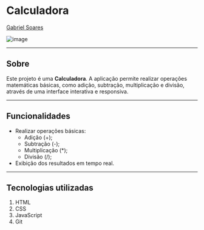 # Calculadora

[Gabriel Soares](https://www.linkedin.com/in/gabriel-soares-3098782b0/)

![image](https://github.com/user-attachments/assets/dde0da1a-c669-4449-b474-8410b11ccbda)

---

## Sobre
Este projeto é uma **Calculadora**. A aplicação permite realizar operações matemáticas básicas, como adição, subtração, multiplicação e divisão, através de uma interface interativa e responsiva.

---

## Funcionalidades
- Realizar operações básicas:
  - Adição (+);
  - Subtração (-);
  - Multiplicação (*);
  - Divisão (/);
- Exibição dos resultados em tempo real.

---

## Tecnologias utilizadas
1. HTML
2. CSS
3. JavaScript
4. Git

